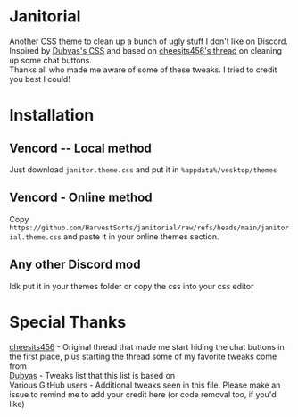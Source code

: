 # Janitorial
Another CSS theme to clean up a bunch of ugly stuff I don't like on Discord. Inspired by [Dubyas's CSS](https://github.com/DubyaDude/DubyasCleanupOfDiscord/blob/main/DubyasCleanupOfDiscord.css) and based on [cheesits456's thread](https://gist.github.com/cheesits456/41d659f932b5a574b5dfb9b391a4506e) on cleaning up some chat buttons.  
Thanks all who made me aware of some of these tweaks. I tried to credit you best I could!

# Installation
## Vencord -- Local method
Just download `janitor.theme.css` and put it in `%appdata%/vesktop/themes`

## Vencord - Online method
Copy `https://github.com/HarvestSorts/janitorial/raw/refs/heads/main/janitorial.theme.css` and paste it in your online themes section.

## Any other Discord mod
Idk put it in your themes folder or copy the css into your css editor

# Special Thanks
[cheesits456](https://github.com/cheesits456) - Original thread that made me start hiding the chat buttons in the first place, plus starting the thread some of my favorite tweaks come from  
[Dubyas](DubyaDude) - Tweaks list that this list is based on  
Various GitHub users - Additional tweaks seen in this file. Please make an issue to remind me to add your credit here (or code removal too, if you'd like)  
